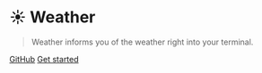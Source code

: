 # :sunny: Weather

> Weather informs you of the weather right into your terminal.

[GitHub](https://github.com/yanishoss/weather)
[Get started](/intro/what.md)
